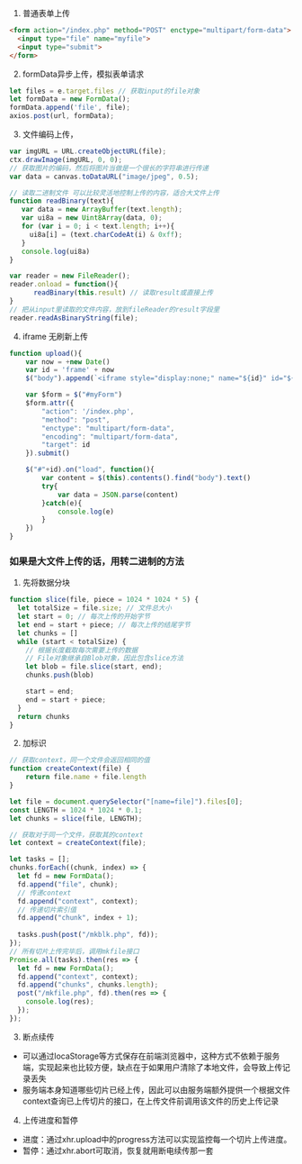1. 普通表单上传
```html
<form action="/index.php" method="POST" enctype="multipart/form-data">
  <input type="file" name="myfile">
  <input type="submit">
</form>
```

2. formData异步上传，模拟表单请求
```javascript
let files = e.target.files // 获取input的file对象
let formData = new FormData();
formData.append('file', file);
axios.post(url, formData);
```

3. 文件编码上传，
```javascript  转base64数据量变大
var imgURL = URL.createObjectURL(file);
ctx.drawImage(imgURL, 0, 0);
// 获取图片的编码，然后将图片当做是一个很长的字符串进行传递
var data = canvas.toDataURL("image/jpeg", 0.5); 
```
```javascript
// 读取二进制文件 可以比较灵活地控制上传的内容，适合大文件上传
function readBinary(text){
   var data = new ArrayBuffer(text.length);
   var ui8a = new Uint8Array(data, 0);
   for (var i = 0; i < text.length; i++){ 
     ui8a[i] = (text.charCodeAt(i) & 0xff);
   }
   console.log(ui8a)
}

var reader = new FileReader();
reader.onload = function(){
	  readBinary(this.result) // 读取result或直接上传
}
// 把从input里读取的文件内容，放到fileReader的result字段里
reader.readAsBinaryString(file);
```

4. iframe 无刷新上传 
```javascript
function upload(){
    var now = +new Date()
    var id = 'frame' + now
    $("body").append(`<iframe style="display:none;" name="${id}" id="${id}" />`);

    var $form = $("#myForm")
    $form.attr({
        "action": '/index.php',
        "method": "post",
        "enctype": "multipart/form-data",
        "encoding": "multipart/form-data",
        "target": id
    }).submit()

    $("#"+id).on("load", function(){
        var content = $(this).contents().find("body").text()
        try{
            var data = JSON.parse(content)
        }catch(e){
            console.log(e)
        }
    })
}
```

### 如果是大文件上传的话，用转二进制的方法
1. 先将数据分块
```javascript 
function slice(file, piece = 1024 * 1024 * 5) {
  let totalSize = file.size; // 文件总大小
  let start = 0; // 每次上传的开始字节
  let end = start + piece; // 每次上传的结尾字节
  let chunks = []
  while (start < totalSize) {
    // 根据长度截取每次需要上传的数据
    // File对象继承自Blob对象，因此包含slice方法
    let blob = file.slice(start, end); 
    chunks.push(blob)

    start = end;
    end = start + piece;
  }
  return chunks
}
```
2. 加标识
```javascript
// 获取context，同一个文件会返回相同的值
function createContext(file) {
 	return file.name + file.length
}

let file = document.querySelector("[name=file]").files[0];
const LENGTH = 1024 * 1024 * 0.1;
let chunks = slice(file, LENGTH);

// 获取对于同一个文件，获取其的context
let context = createContext(file);

let tasks = [];
chunks.forEach((chunk, index) => {
  let fd = new FormData();
  fd.append("file", chunk);
  // 传递context
  fd.append("context", context);
  // 传递切片索引值
  fd.append("chunk", index + 1);
	
  tasks.push(post("/mkblk.php", fd));
});
// 所有切片上传完毕后，调用mkfile接口
Promise.all(tasks).then(res => {
  let fd = new FormData();
  fd.append("context", context);
  fd.append("chunks", chunks.length);
  post("/mkfile.php", fd).then(res => {
    console.log(res);
  });
});
```
3. 断点续传
- 可以通过locaStorage等方式保存在前端浏览器中，这种方式不依赖于服务端，实现起来也比较方便，缺点在于如果用户清除了本地文件，会导致上传记录丢失
- 服务端本身知道哪些切片已经上传，因此可以由服务端额外提供一个根据文件context查询已上传切片的接口，在上传文件前调用该文件的历史上传记录
4. 上传进度和暂停
- 进度：通过xhr.upload中的progress方法可以实现监控每一个切片上传进度。
- 暂停：通过xhr.abort可取消，恢复就用断电续传那一套

